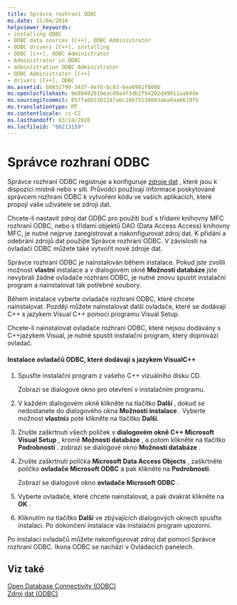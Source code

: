 ```yaml
---
title: Správce rozhraní ODBC
ms.date: 11/04/2016
helpviewer_keywords:
- installing ODBC
- ODBC data sources [C++], ODBC Administrator
- ODBC drivers [C++], installing
- ODBC [C++], ODBC Administrator
- Administrator in ODBC
- administration ODBC Administrator
- ODBC Administrator [C++]
- drivers [C++], ODBC
ms.assetid: b8652790-3437-4e7d-bc83-6ea6981f008b
ms.openlocfilehash: 9e88492919eac80a4f3db2f94202d49011aa69de
ms.sourcegitcommit: 857fa6b530224fa6c18675138043aba9aa0619fb
ms.translationtype: MT
ms.contentlocale: cs-CZ
ms.lasthandoff: 03/24/2020
ms.locfileid: "80213159"
---
```

# <a name="odbc-administrator"></a>Správce rozhraní ODBC

Správce rozhraní ODBC registruje a konfiguruje [zdroje dat](../../data/odbc/data-source-odbc.md) , které jsou k dispozici místně nebo v síti. Průvodci používají informace poskytované správcem rozhraní ODBC k vytvoření kódu ve vašich aplikacích, které propojí vaše uživatele se zdroji dat.

Chcete-li nastavit zdroj dat ODBC pro použití buď s třídami knihovny MFC rozhraní ODBC, nebo s třídami objektů DAO (Data Access Access) knihovny MFC, je nutné nejprve zaregistrovat a nakonfigurovat zdroj dat. K přidání a odebrání zdrojů dat použijte Správce rozhraní ODBC. V závislosti na ovladači ODBC můžete také vytvořit nové zdroje dat.

Správce rozhraní ODBC je nainstalován během instalace. Pokud jste zvolili možnost **vlastní** instalace a v dialogovém okně **Možnosti databáze** jste nevybrali žádné ovladače rozhraní ODBC, je nutné znovu spustit instalační program a nainstalovat tak potřebné soubory.

Během instalace vyberte ovladače rozhraní ODBC, které chcete nainstalovat. Později můžete nainstalovat další ovladače, které se dodávají C++ s jazykem Visual C++ pomocí programu Visual Setup.

Chcete-li nainstalovat ovladače rozhraní ODBC, které nejsou dodávány s C++jazykem Visual, je nutné spustit instalační program, který doprovází ovladač.

#### <a name="to-install-odbc-drivers-that-ship-with-visual-c"></a>Instalace ovladačů ODBC, které dodávají s jazykem VisualC++

1. Spusťte instalační program z vašeho C++ vizuálního disku CD.

   Zobrazí se dialogové okno pro otevření v instalačním programu.

1. V každém dialogovém okně klikněte na tlačítko **Další** , dokud se nedostanete do dialogového okna **Možnosti instalace** . Vyberte možnost **vlastní**a poté klikněte na tlačítko **Další**.

1. Zrušte zaškrtnutí všech políček v **dialogovém okně C++ Microsoft Visual Setup** , kromě **Možnosti databáze** , a potom klikněte na tlačítko **Podrobnosti** . zobrazí se dialogové okno **Možnosti databáze** .

1. Zrušte zaškrtnutí políčka **Microsoft Data Access Objects** , zaškrtněte políčko **ovladače Microsoft ODBC** a pak klikněte na **Podrobnosti**.

   Zobrazí se dialogové okno **ovladače Microsoft ODBC** .

1. Vyberte ovladače, které chcete nainstalovat, a pak dvakrát klikněte na **OK** .

1. Kliknutím na tlačítko **Další** ve zbývajících dialogových oknech spusťte instalaci. Po dokončení instalace vás instalační program upozorní.

Po instalaci ovladačů můžete nakonfigurovat zdroj dat pomocí Správce rozhraní ODBC. Ikona ODBC se nachází v Ovládacích panelech.

## <a name="see-also"></a>Viz také

[Open Database Connectivity (ODBC)](../../data/odbc/open-database-connectivity-odbc.md)<br/>
[Zdroj dat (ODBC)](../../data/odbc/data-source-odbc.md)
